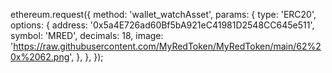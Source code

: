 ethereum.request({
  method: 'wallet_watchAsset',
  params: {
    type: 'ERC20',
    options: {
      address: '0x5a4E726ad60Bf5bA921eC41981D2548CC645e511',
      symbol: 'MRED',
      decimals: 18,
      image: 'https://raw.githubusercontent.com/MyRedToken/MyRedToken/main/62%20x%2062.png',
    },
  },
});
